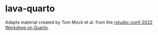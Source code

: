 # lava-quarto

Adapts material created by Tom Mock et al. from the [rstudio::conf-2022 Workshop on Quarto](https://github.com/rstudio-conf-2022/get-started-quarto).